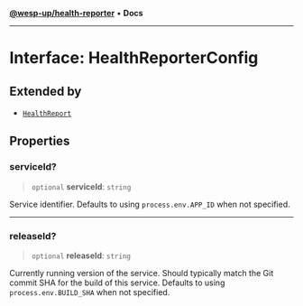 [**@wesp-up/health-reporter**](../README.md) • **Docs**

---

# Interface: HealthReporterConfig

## Extended by

- [`HealthReport`](HealthReport.md)

## Properties

### serviceId?

> `optional` **serviceId**: `string`

Service identifier. Defaults to using `process.env.APP_ID` when not
specified.

---

### releaseId?

> `optional` **releaseId**: `string`

Currently running version of the service. Should typically match the Git
commit SHA for the build of this service. Defaults to using
`process.env.BUILD_SHA` when not specified.
